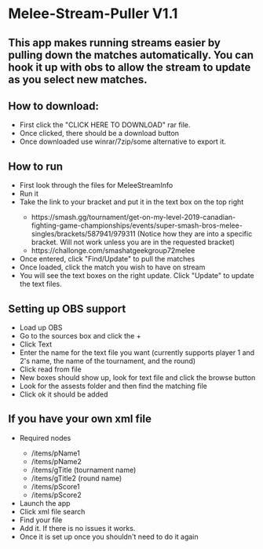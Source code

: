 <h1>Melee-Stream-Puller V1.1</h1>
<h2>This app makes running streams easier by pulling down the matches automatically. You can hook it up with obs to allow the stream to update as you select new matches.</h2>
<h2>How to download: </h2>
<ul>
  <li>First click the "CLICK HERE TO DOWNLOAD" rar file.</li>
  <li>Once clicked, there should be a download button</li>
  <li>Once downloaded use winrar/7zip/some alternative to export it.</li>
</ul>
<h2>How to run</h2>
<ul>
  <li>First look through the files for MeleeStreamInfo</li>
  <li>Run it</li>
  <li>Take the link to your bracket and put it in the text box on the top right</li>
  <ul>
    <li>https://smash.gg/tournament/get-on-my-level-2019-canadian-fighting-game-championships/events/super-smash-bros-melee-singles/brackets/587941/979311 (Notice how they are into a specific bracket. Will not work unless you are in the requested bracket)</li>
    <li>https://challonge.com/smashatgeekgroup72melee</li>
  </ul>
  <li>Once entered, click "Find/Update" to pull the matches</li>
  <li>Once loaded, click the match you wish to have on stream</li>
  <li>You will see the text boxes on the right update. Click "Update" to update the text files.</li>
</ul>
<h2>Setting up OBS support</h2>
<ul>
  <li>Load up OBS</li>
  <li>Go to the sources box and click the +</li>
  <li>Click Text</li>
  <li>Enter the name for the text file you want (currently supports player 1 and 2's name, the name of the tournament, and the round)</li>
  <li>Click read from file</li>
  <li>New boxes should show up, look for text file and click the browse button</li>
  <li>Look for the assests folder and then find the matching file</li>
  <li>Click ok it should be added</li>
</ul>
<h2>If you have your own xml file</h2>
<ul>
  <li>Required nodes</li>
  <ul>
    <li>/items/pName1</li>
    <li>/items/pName2</li>
    <li>/items/gTitle  (tournament name)</li>
    <li>/items/gTitle2  (round name)</li>
    <li>/items/pScore1</li>
    <li>/items/pScore2</li>
  </ul>
  <li>Launch the app</li>
  <li>Click xml file search</li>
  <li>Find your file</li>
  <li>Add it. If there is no issues it works.</li>
  <li>Once it is set up once you shouldn't need to do it again</li>
</ul>
